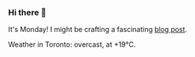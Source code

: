 ### Hi there :wave:

It's Monday! I might be crafting a fascinating [blog post](https://www.benjaminwuethrich.dev).

Weather in Toronto: overcast, at +19°C.
